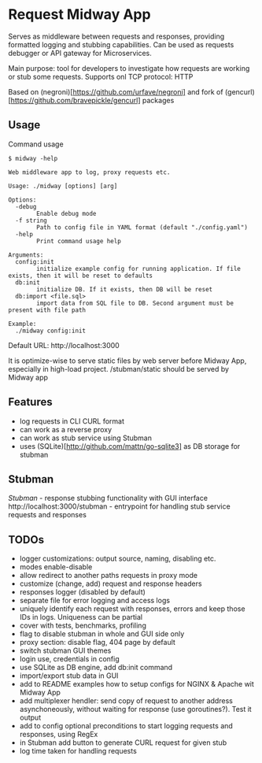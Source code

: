 # Request Midway App

Serves as middleware between requests and responses, providing formatted logging and stubbing capabilities. Can be used as requests debugger or API gateway for Microservices. 

Main purpose: tool for developers to investigate how requests are working or stub some requests. Supports onl TCP protocol: HTTP

Based on (negroni)[https://github.com/urfave/negroni] and fork of (gencurl)[https://github.com/bravepickle/gencurl] packages

## Usage
Command usage

```
$ midway -help

Web middleware app to log, proxy requests etc.

Usage: ./midway [options] [arg]

Options:
  -debug
    	Enable debug mode
  -f string
    	Path to config file in YAML format (default "./config.yaml")
  -help
    	Print command usage help

Arguments:
  config:init
    	initialize example config for running application. If file exists, then it will be reset to defaults
  db:init
    	initialize DB. If it exists, then DB will be reset
  db:import <file.sql>
    	import data from SQL file to DB. Second argument must be present with file path

Example:
  ./midway config:init

```

Default URL: http://localhost:3000

It is optimize-wise to serve static files by web server before Midway App, especially in high-load project. /stubman/static should be served by Midway app

## Features
- log requests in CLI CURL format
- can work as a reverse proxy
- can work as stub service using Stubman
- uses (SQLite)[http://github.com/mattn/go-sqlite3] as DB storage for stubman

## Stubman
*Stubman* - response stubbing functionality with GUI interface
http://localhost:3000/stubman - entrypoint for handling stub service requests and responses


## TODOs
- logger customizations: output source, naming, disabling etc.
- modes enable-disable
- allow redirect to another paths requests in proxy mode
- customize (change, add) request and response headers
- responses logger (disabled by default)
- separate file for error logging and access logs
- uniquely identify each request with responses, errors and keep those IDs in logs. Uniqueness can be partial
- cover with tests, benchmarks, profiling
- flag to disable stubman in whole and GUI side only
- proxy section: disable flag, 404 page by default
- switch stubman GUI themes 
- login use, credentials in config
- use SQLite as DB engine, add db:init command
- import/export stub data in GUI
- add to README examples how to setup configs for NGINX & Apache wit Midway App
- add multiplexer hendler: send copy of request to another address asynchoneously, without waiting for response (use goroutines?). Test it output
- add to config optional preconditions to start logging requests and responses, using RegEx
- in Stubman add button to generate CURL request for given stub
- log time taken for handling requests

